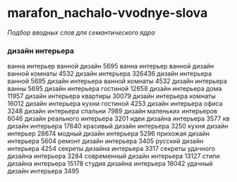 # marafon_nachalo-vvodnye-slova
<i>Подбор вводных слов для семантического ядра</i>


### дизайн интерьера

ванна интерьер ванной дизайн	5695
ванна интерьер ванной дизайн ванной комнаты	4532
дизайн интерьера	326436
дизайн интерьера ванной	5695
дизайн интерьера ванной комнаты	4532
дизайн интерьера ванны	5695
дизайн интерьера гостиной	12658
дизайн интерьера дома	11957
дизайн интерьера квартиры	30079
дизайн интерьера комнаты	16012
дизайн интерьера кухни гостиной	4253
дизайн интерьера офиса	3248
дизайн интерьера спальни	7989
дизайн маленьких интерьеров	6046
дизайн реального интерьера	3201
идеи дизайна интерьера	3577
кв дизайн интерьера	17640
красивый дизайн интерьера	3250
кухня дизайн интерьер	28674
модный дизайн интерьера	5296
прихожая дизайн интерьера	5604
ремонт дизайн интерьера	3405
русский дизайн интерьера	4254
секреты дизайна интерьера	3317
секреты удачного дизайна интерьера	3284
современный дизайн интерьера	13127
стили дизайна интерьера	15178
студия дизайна интерьера	16042
удачный дизайн интерьера	3495
